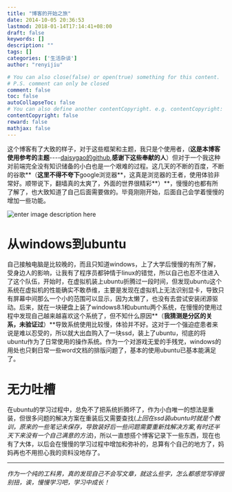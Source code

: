 ```yaml
---
title: "博客的开始之旅"
date: 2014-10-05 20:36:53
lastmod: 2018-01-14T17:14:41+08:00
draft: false
keywords: []
description: ""
tags: []
categories: ['生活杂谈']
author: "renyijiu"

# You can also close(false) or open(true) something for this content.
# P.S. comment can only be closed
comment: false
toc: false
autoCollapseToc: false
# You can also define another contentCopyright. e.g. contentCopyright: "This is another copyright."
contentCopyright: false
reward: false
mathjax: false
---
```


   这个博客有了大致的样子，对于这些框架和主题，我只是个使用者，(**这是本博客使用参考的主题**----[daisygao的github](https://github.com/daisygao/hexo-themes-cover),**感谢下这些奉献的人**）但对于一个我这种对前端完全没有知识储备的小白也是一个艰难的过程。这几天的不断的百度，不断的谷歌**（**这里不得不夸下**google浏览器**，这真是浏览器的王者，使用体验非常好。顺带说下，翻墙真的太爽了，外面的世界很精彩**）**，慢慢的也都有所了解了，也大致知道了自己后面需要做的。毕竟刚刚开始，后面自己会学着慢慢的增加一些功能。<!--more-->
   
   ![enter image description here](http://github-renyijiu.qiniudn.com/sky.jpg)

# 从windows到ubuntu

   自己接触电脑是比较晚的，而且只知道windows，上了大学后慢慢的有所了解，受身边人的影响，让我有了程序员都钟情于linux的错觉，所以自己也忍不住进入了这个队伍，开始时，在虚拟机装上ubuntu折腾过一段时间，但发现ubuntu这个系统在虚拟机的性能确实不敢恭维，主要是发现在虚拟机上无法识别显卡，导致只有屏幕中间那么一个小的范围可以显示，因为太懒了，也没有去尝试安装闭源驱动。后来，就在一块硬盘上装了windows8.1和ubuntu两个系统，在慢慢的使用过程中发现自己越来越喜欢这个系统了，但不知什么原因**（**我猜测是分区的关系，未验证过**）**导致系统使用比较慢，体验并不好。这对于一个强迫症患者来说是难以忍受的，所以就大出血购入了一块ssd，装上了ubuntu，彻底的将ubuntu作为了日常使用的操作系统。作为一个对游戏无爱的手残党，windows的用处也只剩日常一些word文档的排版问题了，基本的使用ubuntu已基本能满足了。

# 无力吐槽

   在ubuntu的学习过程中，总免不了把系统折腾坏了，作为小白唯一的想法是重装，但很多问题的解决方案在重装后又需要查找(*上回在ssd装ubuntu时就是个教训，原来的一些笔记未保存，导致装好后一些问题需要重新找解决方案,有时还半天下来没有一个自己满意的方法*)，所以一直想搭个博客记录下一些东西，现在也有了大体，以后会在慢慢的学习过程中增加和弥补的，总算有个自己的地方了，妈妈再也不用担心我的资料没地存了。

----
*作为一个纯的工科男，真的发现自己不会写文章，就这么些字，怎么都感觉写得很别扭，诶，慢慢学习吧，学习中成长！*
